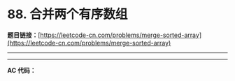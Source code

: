 # 88. 合并两个有序数组

**题目链接：**[https://leetcode-cn.com/problems/merge-sorted-array](https://leetcode-cn.com/problems/merge-sorted-array)

---

<Cards card="leetcode_88_merge-sorted-array"></Cards>

---

**AC 代码：**

```java

```